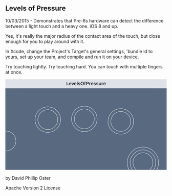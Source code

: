 ## Levels of Pressure

10/03/2015 - Demonstrates that Pre-6s hardware can detect the difference
between a light touch and a heavy one. iOS 8 and up.

Yes, it's really the major radius of the contact area of the touch, but close enough for you to
play around with it.

In Xcode, change the Project's Target's general settings, 'bundle id to yours, set up your team, and compile and run it on your device.

Try touching lightly. Try touching hard. You can touch with multiple fingers at once.

![sample](https://github.com/DavidPhillipOster/LevelsOfPressure/blob/master/Art/Sample.png "Sample screen shot.")

by David Phillip Oster

Apache Version 2 License
